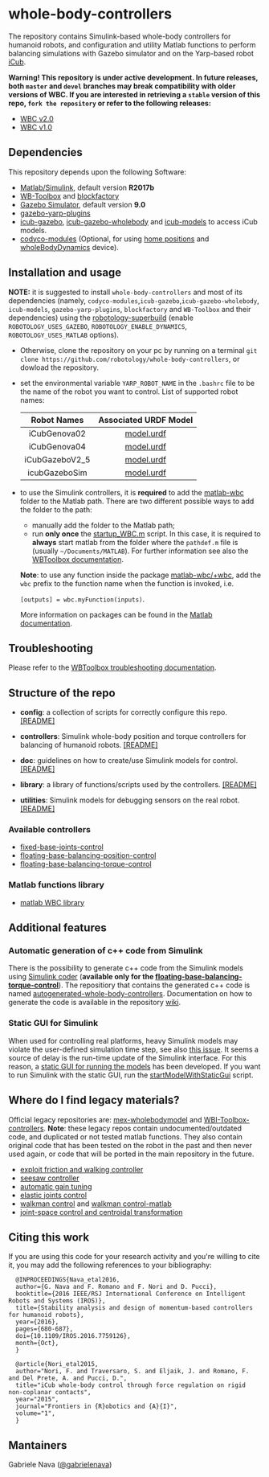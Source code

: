 # whole-body-controllers

The repository contains Simulink-based whole-body controllers for humanoid robots, and configuration and utility Matlab functions to perform balancing simulations with Gazebo simulator and on the Yarp-based robot [iCub](http://www.icub.org/). 

**Warning! This repository is under active development. In future releases, both `master` and `devel` branches may break compatibility with older versions of WBC. If you are interested in retrieving a `stable` version of this repo, `fork the repository` or refer to the following releases:**

- [WBC v2.0](https://github.com/robotology/whole-body-controllers/releases/tag/v2.0)
- [WBC v1.0](https://github.com/robotology/whole-body-controllers/releases/tag/v1.0)

## Dependencies

This repository depends upon the following Software:

- [Matlab/Simulink](https://it.mathworks.com/products/matlab.html), default version **R2017b**
- [WB-Toolbox](https://github.com/robotology/WB-Toolbox) and [blockfactory](https://github.com/robotology/blockfactory)
- [Gazebo Simulator](http://gazebosim.org/), default version **9.0**
- [gazebo-yarp-plugins](https://github.com/robotology/gazebo-yarp-plugins)
- [icub-gazebo](https://github.com/robotology/icub-gazebo), [icub-gazebo-wholebody](https://github.com/robotology-playground/icub-gazebo-wholebody) and [icub-models](https://github.com/robotology/icub-models) to access iCub models.
- [codyco-modules](https://github.com/robotology/codyco-modules) (Optional, for using [home positions](https://github.com/robotology/codyco-modules/tree/master/src/modules/torqueBalancing/app/robots) and [wholeBodyDynamics](https://github.com/robotology/codyco-modules/tree/master/src/devices/wholeBodyDynamics) device).

## Installation and usage

**NOTE:** it is suggested to install `whole-body-controllers` and most of its dependencies (namely, `codyco-modules`,`icub-gazebo`,`icub-gazebo-wholebody`, `icub-models`, `gazebo-yarp-plugins`, `blockfactory` and `WB-Toolbox` and their dependencies) using the [robotology-superbuild](https://github.com/robotology/robotology-superbuild) (enable `ROBOTOLOGY_USES_GAZEBO`, `ROBOTOLOGY_ENABLE_DYNAMICS`, `ROBOTOLOGY_USES_MATLAB` options).

- Otherwise, clone the repository on your pc by running on a terminal `git clone https://github.com/robotology/whole-body-controllers`, or dowload the repository.

- set the environmental variable `YARP_ROBOT_NAME` in the `.bashrc` file to be the name of the robot you want to control. List of supported robot names:

  | Robot Names | Associated URDF Model |
  |:-------------:|:-------------:|
  | iCubGenova02 | [model.urdf](https://github.com/robotology/icub-models/blob/master/iCub/robots/iCubGenova02/model.urdf) |
  | iCubGenova04 | [model.urdf](https://github.com/robotology/icub-models/blob/master/iCub/robots/iCubGenova04/model.urdf) |
  | iCubGazeboV2_5|[model.urdf](https://github.com/robotology/icub-models/blob/master/iCub/robots/iCubGazeboV2_5/model.urdf)|
  | icubGazeboSim |[model.urdf](https://github.com/robotology/yarp-wholebodyinterface/blob/master/app/robots/icubGazeboSim/model.urdf) |

- to use the Simulink controllers, it is **required** to add the [matlab-wbc](library/matlab-wbc) folder to the Matlab path. There are two different possible ways to add the folder to the path: 
   - manually add the folder to the Matlab path;
   - run **only once** the [startup_WBC.m](config/startup_WBC.m) script. In this case, it is required to **always** start matlab from the folder where the `pathdef.m` file is (usually `~/Documents/MATLAB`). For further information see also the [WBToolbox documentation](https://robotology.github.io/wb-toolbox/mkdocs/install/#matlab).
   
   **Note**: to use any function inside the package [matlab-wbc/+wbc](library/matlab-wbc/+wbc), add the `wbc` prefix to the function name when the function is invoked, i.e. 
   
   `[outputs] = wbc.myFunction(inputs)`. 
   
   More information on packages can be found in the [Matlab documentation](https://it.mathworks.com/help/matlab/matlab_oop/scoping-classes-with-packages.html).

## Troubleshooting

Please refer to the [WBToolbox troubleshooting documentation](https://robotology.github.io/wb-toolbox/mkdocs/troubleshooting/).

## Structure of the repo

- **config**: a collection of scripts for correctly configure this repo. [[README]](config/README.md)

- **controllers**: Simulink whole-body position and torque controllers for balancing of humanoid robots. [[README]](controllers/README.md)

- **doc**: guidelines on how to create/use Simulink models for control. [[README]](doc/README.md)

- **library**: a library of functions/scripts used by the controllers. [[README]](library/README.md)

- **utilities**: Simulink models for debugging sensors on the real robot. [[README]](utilities/README.md)

### Available controllers 

- [fixed-base-joints-control](controllers/fixed-base-joints-control/README.md)
- [floating-base-balancing-position-control](controllers/floating-base-balancing-position-control/README.md)
- [floating-base-balancing-torque-control](controllers/floating-base-balancing-torque-control/README.md)

### Matlab functions library

- [matlab WBC library](library/matlab-wbc)

## Additional features

### Automatic generation of c++ code from Simulink

There is the possibility to generate c++ code from the Simulink models using [Simulink coder](https://www.mathworks.com/products/simulink-coder.html) (**available only for the [floating-base-balancing-torque-control](controllers/floating-base-balancing-torque-control)**). The repositiory that contains the generated c++ code is named [autogenerated-whole-body-controllers](https://github.com/robotology-playground/autogenerated-whole-body-controllers). Documentation on how to generate the code is available in the repository [wiki](https://github.com/robotology-playground/autogenerated-whole-body-controllers/wiki/How-to-generate-code-from-a-Simulink-model).

### Static GUI for Simulink

When used for controlling real platforms, heavy Simulink models may violate the user-defined simulation time step, see also [this issue](https://github.com/robotology/wb-toolbox/issues/160). It seems a source of delay is the run-time update of the Simulink interface. For this reason, a [static GUI for running the models](library/matlab-gui) has been developed. If you want to run Simulink with the static GUI, run the [startModelWithStaticGui](controllers/floating-base-balancing-torque-control/startModelWithStaticGui.m) script.

## Where do I find legacy materials?

Official legacy repositories are: [mex-wholebodymodel](https://github.com/robotology/mex-wholebodymodel) and [WBI-Toolbox-controllers](https://github.com/robotology-legacy/WBI-Toolbox-controllers). **Note**: these legacy repos contain undocumented/outdated code, and duplicated or not tested matlab functions. They also contain original code that has been tested on the robot in the past and then never used again, or code that will be ported in the main repository in the future.

- [exploit friction and walking controller](https://github.com/robotology-legacy/WBI-Toolbox-controllers/tree/whole-body-controllers-legacy/controllers/legacy)
- [seesaw controller](https://github.com/robotology-legacy/WBI-Toolbox-controllers/tree/whole-body-controllers-legacy/controllers/legacy)
- [automatic gain tuning](https://github.com/robotology/mex-wholebodymodel/tree/master/controllers/torqueBalancingGainTuning)
- [elastic joints control](https://github.com/robotology/mex-wholebodymodel/tree/master/controllers/torqueBalancing_JE)
- [walkman control](https://github.com/robotology-legacy/WBI-Toolbox-controllers/tree/whole-body-controllers-legacy/controllers/legacy/torqueBalancing-walkman) and [walkman control-matlab](https://github.com/robotology/mex-wholebodymodel/tree/master/controllers/torqueBalancingWalkman)
- [joint-space control and centroidal transformation](https://github.com/robotology/mex-wholebodymodel/tree/master/controllers/torqueBalancingJointControl)

## Citing this work

If you are using this code for your research activity and you're willing to cite it, you may add the following references to your bibliography:

```
  @INPROCEEDINGS{Nava_etal2016,
  author={G. Nava and F. Romano and F. Nori and D. Pucci}, 
  booktitle={2016 IEEE/RSJ International Conference on Intelligent Robots and Systems (IROS)}, 
  title={Stability analysis and design of momentum-based controllers for humanoid robots}, 
  year={2016}, 
  pages={680-687}, 
  doi={10.1109/IROS.2016.7759126}, 
  month={Oct},
  }
```

```
  @article{Nori_etal2015,
  author="Nori, F. and Traversaro, S. and Eljaik, J. and Romano, F. and Del Prete, A. and Pucci, D.",
  title="iCub whole-body control through force regulation on rigid non-coplanar contacts",
  year="2015",
  journal="Frontiers in {R}obotics and {A}{I}",
  volume="1",
  }
```

## Mantainers

Gabriele Nava ([@gabrielenava](https://github.com/gabrielenava))
